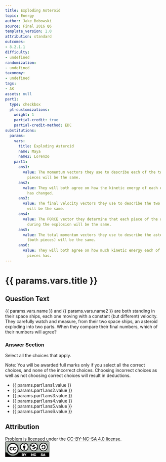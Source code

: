 ```yaml
---
title: Exploding Asteroid
topic: Energy
author: Jake Bobowski
source: Final 2016 Q6
template_version: 1.0
attribution: standard
outcomes:
- 8.2.1.1
difficulty:
- undefined
randomization:
- undefined
taxonomy:
- undefined
tags:
- AK
assets: null
part1:
  type: checkbox
  pl-customizations:
    weight: 1
    partial-credit: true
    partial-credit-method: EDC
substitutions:
  params:
    vars:
      title: Exploding Asteroid
      name: Maya
      name2: Lorenzo
    part1:
      ans1:
        value: The momentum vectors they use to describe each of the two asteroid
          pieces will be the same.
      ans2:
        value: They will both agree on how the kinetic energy of each of the pieces
          has changed.
      ans3:
        value: The final velocity vectors they use to describe the two asteroid pieces
          will be the same.
      ans4:
        value: The FORCE vector they determine that each piece of the asteroid felt
          during the explosion will be the same.
      ans5:
        value: The total momentum vectors they use to describe the asteroid system
          (both pieces) will be the same.
      ans6:
        value: They will both agree on how much kinetic energy each of the asteroid
          pieces has.
---
```

# {{ params.vars.title }}

## Question Text

{{ params.vars.name }} and {{ params.vars.name2 }} are both standing in their space ships, each one moving with a constant (but different) velocity. They carefully watch and measure, from their two space ships, an asteroid exploding into two parts. When they compare their final numbers, which of their numbers will agree?

### Answer Section

Select all the choices that apply.

Note: You will be awarded full marks only if you select all the correct choices, and none of the incorrect choices. Choosing incorrect choices as well as not choosing correct choices will result in deductions.

- {{ params.part1.ans1.value }}
- {{ params.part1.ans2.value }}
- {{ params.part1.ans3.value }}
- {{ params.part1.ans4.value }}
- {{ params.part1.ans5.value }}
- {{ params.part1.ans6.value }}

## Attribution

Problem is licensed under the [CC-BY-NC-SA 4.0 license](https://creativecommons.org/licenses/by-nc-sa/4.0/).<br> ![The Creative Commons 4.0 license requiring attribution-BY, non-commercial-NC, and share-alike-SA license.](https://raw.githubusercontent.com/firasm/bits/master/by-nc-sa.png)
